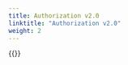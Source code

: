 ```yaml
---
title: Authorization v2.0
linktitle: "Authorization v2.0" 
weight: 2
---
```


{{<include file="content/docs/getting-started/installation/operator/openshift_modules/authorizationv2.0.md" hideIds="2,3">}}